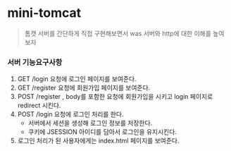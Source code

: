 # mini-tomcat

> 톰캣 서버를 간단하게 직접 구현해보면서 was 서버와 http에 대한 이해를 높여보자

### 서버 기능요구사항

1. GET /login 요청에 로그인 페이지를 보여준다.
2. GET /register 요청에 회원가입 페이지를 보여준다.
3. POST /register , body를 포함한 요청에 회원가입을 시키고 login 페이지로 redirect 시킨다.
4. POST /login 요청에 로그인 처리를 한다.
    - 서버에서 세션을 생성해 로그인 정보를 저장한다.
    - 쿠키에 JSESSION 아이디를 담아서 로그인을 유지시킨다.
5. 로그인 처리가 된 사용자에게는 index.html 페이지를 보여준다.


